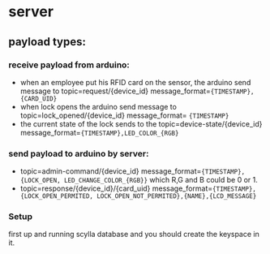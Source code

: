 # server

## payload types: 
### receive payload from arduino: 
- when an employee put his RFID card on the sensor, the arduino send message to topic=request/{device_id} message_format=``{TIMESTAMP},{CARD_UID}``
- when lock opens the arduino send message to topic=lock_opened/{device_id} message_format= ``{TIMESTAMP}``
- the current state of the lock sends to the topic=device-state/{device_id} message_format=``{TIMESTAMP},LED_COLOR_{RGB}``

### send payload to arduino by server: 
- topic=admin-command/{device_id} message_format=``{TIMESTAMP},{LOCK_OPEN, LED_CHANGE_COLOR_{RGB}}`` which R,G and B could be 0 or 1.
- topic=response/{device_id}/{card_uid} message_format=``{TIMESTAMP},{LOCK_OPEN_PERMITED, LOCK_OPEN_NOT_PERMITED},{NAME},{LCD_MESSAGE}``

### Setup
first up and running scylla database and you should create the keyspace in it.